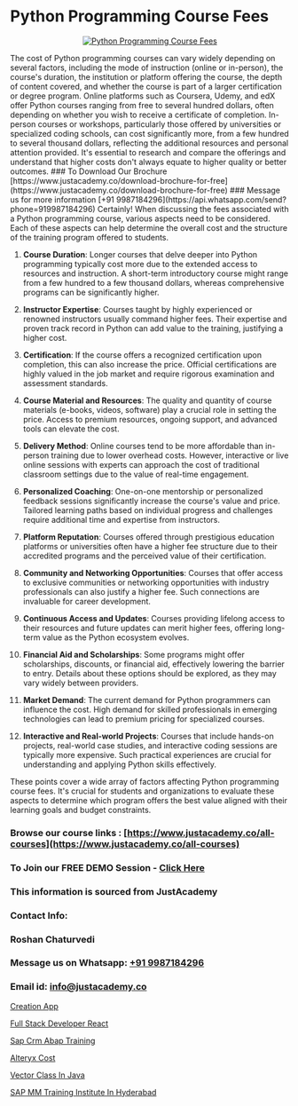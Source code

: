 # Python Programming Course Fees

<p align="center">
  <a href="https://justacademy.co/course-detail/python-training">
    <img src="https://justacademy.co/storage2/course_image/1709713400_course_image.webp" alt="Python Programming Course Fees">
  </a>
</p>
The cost of Python programming courses can vary widely depending on several factors, including the mode of instruction (online or in-person), the course's duration, the institution or platform offering the course, the depth of content covered, and whether the course is part of a larger certification or degree program. Online platforms such as Coursera, Udemy, and edX offer Python courses ranging from free to several hundred dollars, often depending on whether you wish to receive a certificate of completion. In-person courses or workshops, particularly those offered by universities or specialized coding schools, can cost significantly more, from a few hundred to several thousand dollars, reflecting the additional resources and personal attention provided. It's essential to research and compare the offerings and understand that higher costs don't always equate to higher quality or better outcomes.
### To Download Our Brochure [https://www.justacademy.co/download-brochure-for-free](https://www.justacademy.co/download-brochure-for-free)
### Message us for more information [+91 9987184296](https://api.whatsapp.com/send?phone=919987184296)
Certainly! When discussing the fees associated with a Python programming course, various aspects need to be considered. Each of these aspects can help determine the overall cost and the structure of the training program offered to students.

1) **Course Duration**: Longer courses that delve deeper into Python programming typically cost more due to the extended access to resources and instruction. A short-term introductory course might range from a few hundred to a few thousand dollars, whereas comprehensive programs can be significantly higher.

2) **Instructor Expertise**: Courses taught by highly experienced or renowned instructors usually command higher fees. Their expertise and proven track record in Python can add value to the training, justifying a higher cost.

3) **Certification**: If the course offers a recognized certification upon completion, this can also increase the price. Official certifications are highly valued in the job market and require rigorous examination and assessment standards.

4) **Course Material and Resources**: The quality and quantity of course materials (e-books, videos, software) play a crucial role in setting the price. Access to premium resources, ongoing support, and advanced tools can elevate the cost.

5) **Delivery Method**: Online courses tend to be more affordable than in-person training due to lower overhead costs. However, interactive or live online sessions with experts can approach the cost of traditional classroom settings due to the value of real-time engagement.

6) **Personalized Coaching**: One-on-one mentorship or personalized feedback sessions significantly increase the course's value and price. Tailored learning paths based on individual progress and challenges require additional time and expertise from instructors.

7) **Platform Reputation**: Courses offered through prestigious education platforms or universities often have a higher fee structure due to their accredited programs and the perceived value of their certification.

8) **Community and Networking Opportunities**: Courses that offer access to exclusive communities or networking opportunities with industry professionals can also justify a higher fee. Such connections are invaluable for career development.

9) **Continuous Access and Updates**: Courses providing lifelong access to their resources and future updates can merit higher fees, offering long-term value as the Python ecosystem evolves.

10) **Financial Aid and Scholarships**: Some programs might offer scholarships, discounts, or financial aid, effectively lowering the barrier to entry. Details about these options should be explored, as they may vary widely between providers.

11) **Market Demand**: The current demand for Python programmers can influence the cost. High demand for skilled professionals in emerging technologies can lead to premium pricing for specialized courses.

12) **Interactive and Real-world Projects**: Courses that include hands-on projects, real-world case studies, and interactive coding sessions are typically more expensive. Such practical experiences are crucial for understanding and applying Python skills effectively.

These points cover a wide array of factors affecting Python programming course fees. It's crucial for students and organizations to evaluate these aspects to determine which program offers the best value aligned with their learning goals and budget constraints.

### Browse our course links : [https://www.justacademy.co/all-courses](https://www.justacademy.co/all-courses) 
### To Join our FREE DEMO Session - [Click Here](https://www.justacademy.co/register-for-course-demo)


### This information is sourced from JustAcademy
### Contact Info:
### Roshan Chaturvedi
### Message us on Whatsapp: [+91 9987184296](https://api.whatsapp.com/send?phone=919987184296)
### Email id: [info@justacademy.co](mailto:info@justacademy.co)
                
[Creation App](https://www.linkedin.com/pulse/creation-app-justacademy-ahmedabad-49ere?trackingId=xWOQjg67BoRo34bfrAQ7DA%3D%3D&lipi=urn%3Ali%3Apage%3Ad_flagship3_company_admin%3BaDgp3xTAQPe9zxsqrS35EA%3D%3D)

[Full Stack Developer React](https://www.linkedin.com/pulse/full-stack-developer-react-justacademy-dcjgc/)

[Sap Crm Abap Training](https://medium.com/@AkashSingh2052/sap-crm-abap-training-2e4ca7899f1c)

[Alteryx Cost](https://medium.com/@prempja40/alteryx-cost-58722063ad01)

[Vector Class In Java](https://justacademyin.github.io/justacademy/vector-class-in-java)

[SAP MM Training Institute In Hyderabad](https://justacademyin.github.io/Articles/SAP-MM-Training-Institute-In-Hyderabad)


